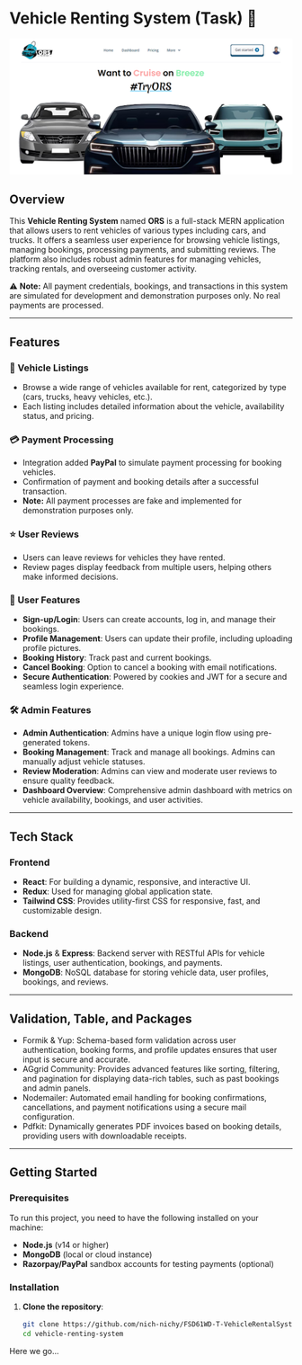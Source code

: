 # Vehicle Renting System (Task) 🚗

![Image Alt](https://github.com/nich-nichy/3d-Portfolio/blob/ffb229a5463e09d9f6ea69c52dddf5b75493c815/src/assets/images/ors.png)

## Overview
This **Vehicle Renting System** named **ORS** is a full-stack MERN application that allows users to rent vehicles of various types including cars, and trucks. It offers a seamless user experience for browsing vehicle listings, managing bookings, processing payments, and submitting reviews. The platform also includes robust admin features for managing vehicles, tracking rentals, and overseeing customer activity.

⚠️ **Note:** All payment credentials, bookings, and transactions in this system are simulated for development and demonstration purposes only. No real payments are processed.

---

## Features

### 🚗 Vehicle Listings
- Browse a wide range of vehicles available for rent, categorized by type (cars, trucks, heavy vehicles, etc.).
- Each listing includes detailed information about the vehicle, availability status, and pricing.

### 💳 Payment Processing
- Integration added **PayPal** to simulate payment processing for booking vehicles.
- Confirmation of payment and booking details after a successful transaction.
- **Note:** All payment processes are fake and implemented for demonstration purposes only.

### ⭐ User Reviews
- Users can leave reviews for vehicles they have rented.
- Review pages display feedback from multiple users, helping others make informed decisions.

### 👤 User Features
- **Sign-up/Login**: Users can create accounts, log in, and manage their bookings.
- **Profile Management**: Users can update their profile, including uploading profile pictures.
- **Booking History**: Track past and current bookings.
- **Cancel Booking**: Option to cancel a booking with email notifications.
- **Secure Authentication**: Powered by cookies and JWT for a secure and seamless login experience.

### 🛠️ Admin Features
- **Admin Authentication**: Admins have a unique login flow using pre-generated tokens.
- **Booking Management**: Track and manage all bookings. Admins can manually adjust vehicle statuses.
- **Review Moderation**: Admins can view and moderate user reviews to ensure quality feedback.
- **Dashboard Overview**: Comprehensive admin dashboard with metrics on vehicle availability, bookings, and user activities.

---

## Tech Stack

### Frontend
- **React**: For building a dynamic, responsive, and interactive UI.
- **Redux**: Used for managing global application state.
- **Tailwind CSS**: Provides utility-first CSS for responsive, fast, and customizable design.

### Backend
- **Node.js** & **Express**: Backend server with RESTful APIs for vehicle listings, user authentication, bookings, and payments.
- **MongoDB**: NoSQL database for storing vehicle data, user profiles, bookings, and reviews.
  
---

## Validation, Table, and Packages

- Formik & Yup: Schema-based form validation across user authentication, booking forms, and profile updates ensures that user input is secure and accurate.
- AGgrid Community: Provides advanced features like sorting, filtering, and pagination for displaying data-rich tables, such as past bookings and admin panels.
- Nodemailer: Automated email handling for booking confirmations, cancellations, and payment notifications using a secure mail configuration.
- Pdfkit: Dynamically generates PDF invoices based on booking details, providing users with downloadable receipts.

  
---

## Getting Started

### Prerequisites
To run this project, you need to have the following installed on your machine:
- **Node.js** (v14 or higher)
- **MongoDB** (local or cloud instance)
- **Razorpay/PayPal** sandbox accounts for testing payments (optional)

### Installation

1. **Clone the repository**:
   ```bash
   git clone https://github.com/nich-nichy/FSD61WD-T-VehicleRentalSystem-Frontend
   cd vehicle-renting-system

Here we go...

